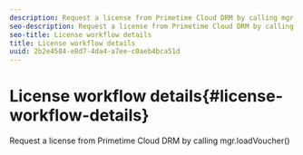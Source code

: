 ```yaml
---
description: Request a license from Primetime Cloud DRM by calling mgr.loadVoucher()
seo-description: Request a license from Primetime Cloud DRM by calling mgr.loadVoucher()
seo-title: License workflow details
title: License workflow details
uuid: 2b2e4584-e8d7-4da4-a7ee-c0aeb4bca51d
---
```


# License workflow details{#license-workflow-details}

Request a license from Primetime Cloud DRM by calling mgr.loadVoucher()

